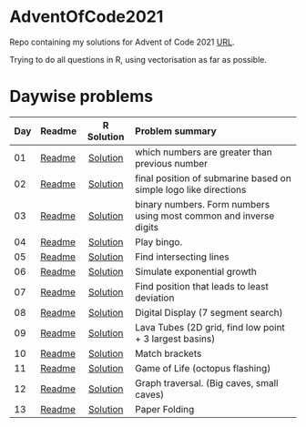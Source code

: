 # AdventOfCode2021

Repo containing my solutions for Advent of Code 2021 [URL](https://adventofcode.com/2021). 

Trying to do all questions in R, using vectorisation as far as possible. 

# Daywise problems



Day  | Readme                                | R Solution                     | Problem summary
:--- | :-------                              | :----------:                   | :---------------
01   | [Readme](./Day01/day%201%20readme.md) | [Solution](./Day01/solution.R) | which numbers are greater than previous number
02   | [Readme](./Day02/day%202%20readme.md) | [Solution](./Day02/solution.R) | final position of submarine based on simple logo like directions
03   | [Readme](./Day03/day%203%20readme.md) | [Solution](./Day03/solution.R) | binary numbers. Form numbers using most common and inverse digits
04   | [Readme](./Day04/day%204%20readme.md) | [Solution](./Day04/solution.R) | Play bingo.
05   | [Readme](./Day05/day%205%20readme.md) | [Solution](./Day05/solution.R) | Find intersecting lines
06   | [Readme](./Day06/day%206%20readme.md) | [Solution](./Day06/solution.R) | Simulate exponential growth
07   | [Readme](./Day07/day%207%20readme.md) | [Solution](./Day07/solution.R) | Find position that leads to least deviation
08   | [Readme](./Day08/day%208%20readme.md) | [Solution](./Day08/solution.R) | Digital Display (7 segment search)
09   | [Readme](./Day09/day%209%20readme.md) | [Solution](./Day09/solution.R) | Lava Tubes (2D grid, find low point + 3 largest basins)
10   | [Readme](./Day10/day%210%20readme.md) | [Solution](./Day10/solution.R) | Match brackets
11   | [Readme](./Day11/day%211%20readme.md) | [Solution](./Day11/solution.R) | Game of Life (octopus flashing)
12   | [Readme](./Day12/day%212%20readme.md) | [Solution](./Day12/solution.R) | Graph traversal. (Big caves, small caves)
13   | [Readme](./Day13/day%213%20readme.md) | [Solution](./Day13/solution.R) | Paper Folding
